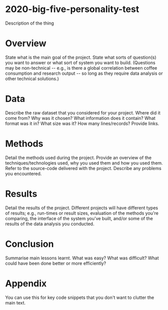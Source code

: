 # 2020-big-five-personality-test
Description of the thing

# Overview

State what is the main goal of the project. State what sorts of question(s) you want to answer or what sort of system you want to build. (Questions may be non-technical -- e.g., is there a global correlation between coffee consumption and research output -- so long as they require data analysis or other technical solutions.)

# Data

Describe the raw dataset that you considered for your project. Where did it come from? Why was it chosen? What information does it contain? What format was it in? What size was it? How many lines/records? Provide links.

# Methods

Detail the methods used during the project. Provide an overview of the techniques/technologies used, why you used them and how you used them. Refer to the source-code delivered with the project. Describe any problems you encountered.

# Results

Detail the results of the project. Different projects will have different types of results; e.g., run-times or result sizes, evaluation of the methods you're comparing, the interface of the system you've built, and/or some of the results of the data analysis you conducted.

# Conclusion

Summarise main lessons learnt. What was easy? What was difficult? What could have been done better or more efficiently?

# Appendix

You can use this for key code snippets that you don't want to clutter the main text.

